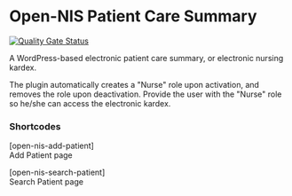 # Open-NIS Patient Care Summary

[![Quality Gate Status](https://sonarcloud.io/api/project_badges/measure?project=open-nis-patient-care-summary&metric=alert_status)](https://sonarcloud.io/dashboard?id=open-nis-patient-care-summary)

A WordPress-based electronic patient care summary, or electronic nursing kardex.

The plugin automatically creates a "Nurse" role upon activation, and removes the role upon deactivation. Provide the user with the "Nurse" role so he/she can access the electronic kardex.

### Shortcodes ###
[open-nis-add-patient]<br/>
Add Patient page

[open-nis-search-patient]<br/>
Search Patient page
